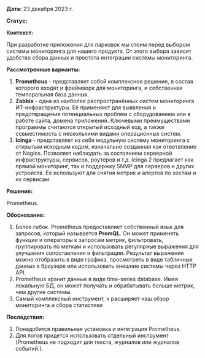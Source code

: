 **Дата:** 23 декабря 2023 г.

**Статус:**  

**Контекст:** 

При разработке приложения для парковок мы стоим перед выбором системы мониторинга для нашего продукта. От этого выбора зависит удобство сбора данных и простота интеграции системы мониторинга.

**Рассмотренные варианты:**

1. **Prometheus** - представляет собой комплексное решение, в состав которого входят и фреймворк для мониторинга, и собственная темпоральная база данных.
2. **Zabbix** - одна из наиболее распространённых систем мониторинга ИТ-инфраструктуры. Её применяют для выявления и предотвращения потенциальных проблем с оборудованием или в работе сайта, домена приложений. Ключевыми преимуществами программы считаются открытый исходный код, а также совместимость с несколькими видами операционных систем. 
3. **Icinga** - представляет из себя модульную систему мониторинга с открытым исходным кодом, изначально созданная как ответвление от Nagios. Позволяет наблюдать за состоянием серверной инфраструктуры, сервисов, роутеров и т.д. Icinga 2 предлагает как прямой мониторинг, так и поддержку SNMP для серверов и других устройств. Ее используют для снятия метрик и алертов по хостам и их сервисам.

**Решение:**

Prometheus.

**Обоснование:**

1. Более гибок. Prometheus предоставляет собственный язык для запросов, который называется **PromQL**. Он может применять функции и операторы к запросам метрик, фильтровать, группировать по меткам и использовать регулярные выражения для улучшения сопоставления и фильтрации. Результат выражения можно отобразить в виде графика, просмотреть в виде табличных данных в браузере или использовать внешние системы через HTTP API.
2. Prometheus хранит данные в виде time-series database. Имея локальную БД, он может получать и обрабатывать больше метрик, чем другие системы.
3. Самый комплексный инструмент, ч расширяет наш обзор мониторинга и сбора статистики


**Последствия:**

1. Понадобится правильная установка и интеграция Prometheus.
2. Для логов придется использовать отдельный инструмент (Prometheus не подходит для текста, журналов или журналов событий.).
